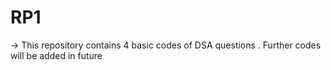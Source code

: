 # RP1

-> This repository contains 4 basic codes of DSA questions . Further codes will be added in future 
